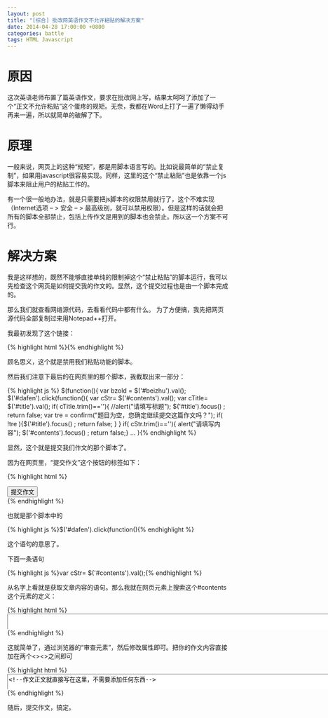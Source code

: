 ```yaml
---
layout: post
title: "[综合] 批改网英语作文不允许粘贴的解决方案"
date: 2014-04-28 17:00:00 +0800
categories: battle
tags: HTML Javascript
---
```

# 原因

这次英语老师布置了篇英语作文，要求在批改网上写，结果太呵呵了添加了一个“正文不允许粘贴”这个蛋疼的规矩。无奈，我都在Word上打了一遍了懒得动手再来一遍，所以就简单的破解了下。

# 原理

一般来说，网页上的这种“规矩”，都是用脚本语言写的。比如说最简单的“禁止复制”，如果用javascript很容易实现。同样，这里的这个“禁止粘贴”也是依靠一个js脚本来阻止用户的粘贴工作的。

有一个很一般地办法，就是只需要把js脚本的权限禁用就行了，这个不难实现（Internet选项 – > 安全 – > 最高级别，就可以禁用权限）。但是这样的话就会把所有的脚本全部禁止，包括上传作文是用到的脚本也会禁止。所以这一个方案不可行。

# 解决方案

我是这样想的，既然不能够直接单纯的限制掉这个“禁止粘贴”的脚本运行，我可以先检查这个网页是如何提交我的作文的。显然，这个提交过程也是由一个脚本完成的。

那么我们就查看网络源代码，去看看代码中都有什么。
为了方便搞，我先把网页源代码全部复制过来用Notepad++打开。

我最初发现了这个链接：

{% highlight html %}<script type="text/javascript" src="/res/javascript/ZeroClipboard.js"></script>{% endhighlight %}

顾名思义，这个就是禁用我们粘贴功能的脚本。

然后我们注意下最后的在网页里的那个脚本，我截取出来一部分：

{% highlight js %}
$(function(){
        var bzold = $('#beizhu').val(); 
         $('#dafen').click(function(){ 
        var cStr= $('#contents').val();
        var cTitle= $('#title').val();
        if( cTitle.trim()==''){ 
            //alert("请填写标题"); $('#title').focus() ; return false;
            var tre = confirm("题目为空，您确定继续提交这篇作文吗？");
            if( !tre ){$('#title').focus() ; return false; }
        }
        if( cStr.trim()==''){ alert("请填写内容"); $('#contents').focus() ; return false;}
        ...
}{% endhighlight %}

显然，这个就是提交我们作文的那个脚本了。

因为在网页里，“提交作文”这个按钮的标签如下：

{% highlight html %}<div class="fr"><INPUT TYPE="button" VALUE="提交作文" id="dafen" class="button4" ></div>{% endhighlight %}

也就是那个脚本中的

{% highlight js %}$('#dafen').click(function(){% endhighlight %}

这个语句的意思了。

下面一条语句

{% highlight js %}var cStr= $('#contents').val();{% endhighlight %}

从名字上看就是获取文章内容的语句。那么我就在网页元素上搜索这个#contents这个元素的定义：

{% highlight html %}<TEXTAREA NAME="contents" id="contents" style="width: 755px;border-bottom:0px" class="from_contents"></TEXTAREA>{% endhighlight %}

这就简单了，通过浏览器的“审查元素”，然后修改属性即可。把你的作文内容直接加在两个<><>之间即可

{% highlight html %}<TEXTAREA NAME="contents" id="contents" style="width: 755px;border-bottom:0px" class="from_contents">
                    <!--作文正文就直接写在这里，不需要添加任何东西-->
</TEXTAREA>{% endhighlight %}

随后，提交作文，搞定。
